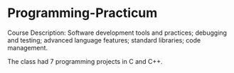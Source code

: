 # Programming-Practicum
Course Description: Software development tools and practices; debugging and testing; advanced language features; standard libraries; code management.

The class had 7 programming projects in C and C++.
